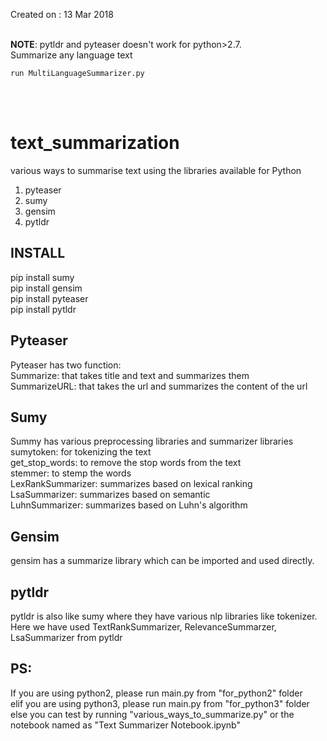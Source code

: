 Created on : 13 Mar 2018

<br> **NOTE**: pytldr and pyteaser doesn't work for python>2.7. <br>
Summarize any language text
<br>
```
run MultiLanguageSummarizer.py
```
<br><br>
# text_summarization
various ways to summarise text using the libraries available for Python
  1. pyteaser
  2. sumy
  3. gensim
  4. pytldr
  
## INSTALL
pip install sumy<br>
pip install gensim<br>
pip install pyteaser<br>
pip install pytldr<br>

## Pyteaser
Pyteaser has two function:<br>
  Summarize: that takes title and text and summarizes them<br>
  SummarizeURL: that takes the url and summarizes the content of the url<br>
  
## Sumy
Summy has various preprocessing libraries and summarizer libraries<br>
  sumytoken: for tokenizing the text<br>
  get_stop_words: to remove the stop words from the text<br>
  stemmer: to stemp the words<br>
  LexRankSummarizer: summarizes based on lexical ranking<br>
  LsaSummarizer: summarizes based on semantic<br>
  LuhnSummarizer: summarizes based on Luhn's algorithm<br>

## Gensim
  gensim has a summarize library which can be imported and used directly.
  
## pytldr
 pytldr is also like sumy where they have various nlp libraries like tokenizer.<br>
 Here we have used TextRankSummarizer, RelevanceSummarzer, LsaSummarizer from pytldr

## PS:
If you are using python2, please run main.py from "for_python2" folder <br>
elif you are using python3,  please run main.py from "for_python3" folder<br>
else you can test by running "various_ways_to_summarize.py" or the notebook named as "Text Summarizer Notebook.ipynb"

